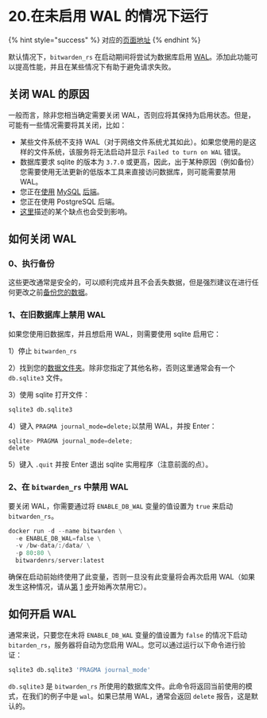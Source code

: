 # 20.在未启用 WAL 的情况下运行

{% hint style="success" %}
对应的[页面地址](https://github.com/dani-garcia/bitwarden_rs/wiki/Running-without-WAL-enabled)
{% endhint %}

默认情况下，`bitwarden_rs` 在启动期间将尝试为数据库启用 [WAL](https://sqlite.org/wal.html)。添加此功能可以提高性能，并且在某些情况下有助于避免请求失败。

## 关闭 WAL 的原因 <a id="reasons-to-turn-wal-off"></a>

一般而言，除非您相当确定需要关闭 WAL，否则应将其保持为启用状态。但是，可能有一些情况需要将其关闭，比如：

* 某些文件系统不支持 WAL（对于网络文件系统尤其如此）。如果您使用的是这样的文件系统，该服务将无法启动并显示 `Failed to turn on WAL` 错误。
* 数据库要求 sqlite 的版本为 `3.7.0` 或更高，因此，出于某种原因（例如备份）您需要使用无法更新的低版本工具来直接访问数据库，则可能需要禁用 WAL。
* 您正在[使用](using-the-mysql-backend.md) [MySQL](using-the-mysql-backend.md) [后端](using-the-mysql-backend.md)。
* 您正在使用 PostgreSQL 后端。
* [这里](https://sqlite.org/wal.html#advantages)描述的某个缺点也会受到影响。

## 如何关闭 WAL <a id="how-to-turn-wal-off"></a>

### 0、执行备份 <a id="0-make-backup"></a>

这些更改通常是安全的，可以顺利完成并且不会丢失数据，但是强烈建议在进行任何更改之前[备份您的数据](../other-information/backing-up-your-vault.md)。

### 1、在旧数据库上禁用 WAL <a id="1-disable-wal-on-old-db"></a>

如果您使用旧数据库，并且想启用 WAL，则需要使用 sqlite 启用它：

1）停止 `bitwarden_rs`

2）找到您的[数据文件夹](changing-persistent-data-location.md)。除非您指定了其他名称，否则这里通常会有一个 `db.sqlite3` 文件。

3）使用 sqlite 打开文件：

```python
sqlite3 db.sqlite3
```

4）键入 `PRAGMA journal_mode=delete;`以禁用 WAL，并按 Enter：

```python
sqlite> PRAGMA journal_mode=delete;
delete
```

5）键入 `.quit` 并按 Enter 退出 sqlite 实用程序（注意前面的点）。

### 2、在 `bitwarden_rs` 中禁用 WAL  <a id="2-disable-wal-in-bitwarden_rs"></a>

要关闭 WAL，你需要通过将 `ENABLE_DB_WAL` 变量的值设置为 `true` 来启动 `bitwarden_rs`。

```python
docker run -d --name bitwarden \
  -e ENABLE_DB_WAL=false \
  -v /bw-data/:/data/ \
  -p 80:80 \
  bitwardenrs/server:latest
```

确保在启动前始终使用了此变量，否则一旦没有此变量将会再次启用 WAL（如果发生这种情况，请从[第](running-without-wal-enabled.md#1-zai-jiu-shu-ju-ku-shang-jin-yong-wal) [1](running-without-wal-enabled.md#1-zai-jiu-shu-ju-ku-shang-jin-yong-wal) [步](running-without-wal-enabled.md#1-zai-jiu-shu-ju-ku-shang-jin-yong-wal)开始再次禁用它）。

## 如何开启 WAL <a id="how-to-turn-wal-on"></a>

通常来说，只要您在未将 `ENABLE_DB_WAL` 变量的值设置为 `false` 的情况下启动 `bitarden_rs`，服务器将自动为您启用 WAL。您可以通过运行以下命令进行验证：

```python
sqlite3 db.sqlite3 'PRAGMA journal_mode'
```

`db.sqlite3` 是 `bitwarden_rs` 所使用的数据库文件。此命令将返回当前使用的模式，在我们的例子中是 `wal`。如果已禁用 WAL，通常会返回 `delete` 报告，这是默认的。


